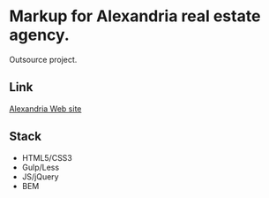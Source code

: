 # Markup for Alexandria real estate agency.

Outsource project.

## Link

<a href="http://александрия-53.рф">Alexandria Web site</a>

## Stack

* HTML5/CSS3
* Gulp/Less
* JS/jQuery
* BEM
